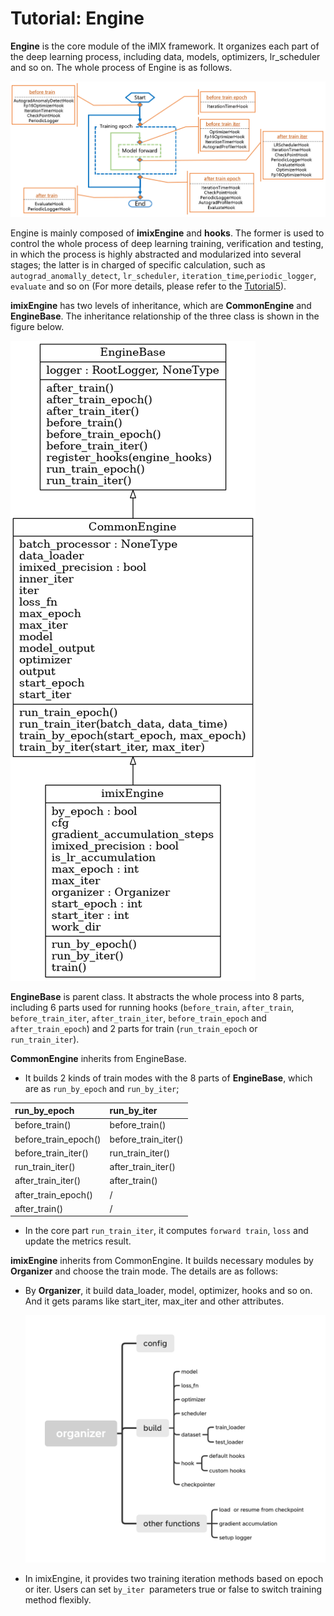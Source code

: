 # Tutorial: Engine

**Engine** is the core module of the iMIX framework. It organizes each part of the deep learning process, including data, models, optimizers, lr_scheduler and so on. The whole process of Engine is as follows.

![configuration_2](../../resources/engine-stucture.png)

Engine is mainly composed of **imixEngine** and **hooks**. The former is used to control the whole process of deep learning training, verification and testing, in which the process is highly abstracted and modularized into several stages; the latter is in charged of specific calculation, such as `autograd_anomally_detect`, `lr_scheduler`, `iteration_time`,`periodic_logger`,  `evaluate` and so on (For more details, please refer to the [Tutorial5](Tutorial5-customize_hooks.md)).

**imixEngine**  has two levels of inheritance, which are **CommonEngine** and **EngineBase**. The inheritance relationship of the three class is shown in the figure below.

![configuration_2](../../resources/engine.png)

**EngineBase** is parent class. It abstracts the whole process into 8 parts, including 6 parts used for running hooks (`before_train`, `after_train`, `before_train_iter`, `after_train_iter`, `before_train_epoch` and  `after_train_epoch`) and 2 parts for train (`run_train_epoch` or `run_train_iter`).

**CommonEngine** inherits from EngineBase.

+ It builds 2 kinds of train modes with the 8 parts of **EngineBase**, which are as `run_by_epoch` and `run_by_iter`;

| run_by_epoch         | run_by_iter         |
| :------------------- | :------------------ |
| before_train()       | before_train()      |
| before_train_epoch() | before_train_iter() |
| before_train_iter()  | run_train_iter()    |
| run_train_iter()     | after_train_iter()  |
| after_train_iter()   | after_train()       |
| after_train_epoch()  | /                   |
| after_train()        | /                   |

+ In the core part `run_train_iter`, it computes `forward train`, `loss` and update the metrics result.

**imixEngine** inherits from CommonEngine. It builds necessary modules by **Organizer** and choose the train mode. The details are as follows:

- By **Organizer**, it build data_loader, model, optimizer, hooks and so on. And it gets params like start_iter, max_iter and other attributes.

  ![configuration_2](../../resources/organizer.png)

- In imixEngine, it provides two training iteration methods based on epoch or iter. Users can set `by_iter `parameters true or false to switch training method flexibly.
